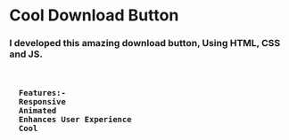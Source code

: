<h1>Cool Download Button</h1>
<h3>I developed this amazing download button, Using HTML, CSS and JS.</h3>
<pre><h4>
  Features:-
  Responsive
  Animated
  Enhances User Experience
  Cool
</h4></pre>
